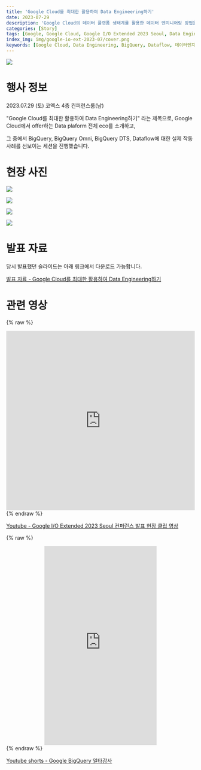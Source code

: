 ```yaml
---
title: 'Google Cloud를 최대한 활용하여 Data Engineering하기'
date: 2023-07-29
description: 'Google Cloud의 데이터 플랫폼 생태계를 활용한 데이터 엔지니어링 방법을 다룹니다. BigQuery, BigQuery Omni, Data Transfer Services, Dataflow의 실제 활용 사례를 Google I/O Extended 2023 Seoul에서 발표한 내용을 통해 알아봅니다.'
categories: [Story]
tags: [Google, Google Cloud, Google I/O Extended 2023 Seoul, Data Engineering, Dataflow, BigQuery, Data Transfer Services, DTS, BigQuery Omni, Google I/O Extended 2023, Google I/O Extended, Google I/O, 데이터엔지니어링, 클라우드]
index_img: img/google-io-ext-2023-07/cover.png
keywords: [Google Cloud, Data Engineering, BigQuery, Dataflow, 데이터엔지니어링, 클라우드]
---
```


![](img/google-io-ext-2023-07/cover.png)

# 행사 정보

2023.07.29 (토) 코엑스 4층 컨퍼런스룸(남)

"Google Cloud를 최대한 활용하여 Data Engineering하기" 라는 제목으로, Google Cloud에서 offer하는 Data plaform 전체 eco를 소개하고,

그 중에서 BigQuery, BigQuery Omni, BigQuery DTS, Dataflow에 대한 실제 작동 사례를 선보이는 세션을 진행했습니다.

# 현장 사진

![](img/google-io-ext-2023-07/KakaoTalk_20230806_185844550_08.jpg)

![](img/google-io-ext-2023-07/KakaoTalk_20230806_185844550_12.jpg)

![](img/google-io-ext-2023-07/KakaoTalk_20230806_185844550_14.jpg)

![](img/google-io-ext-2023-07/KakaoTalk_20230806_185933898_17.jpg)

# 발표 자료

당시 발표했던 슬라이드는 아래 링크에서 다운로드 가능합니다.

[발표 자료 - Google Cloud를 최대한 활용하여 Data Engineering하기](https://drive.google.com/file/d/1M36IuY2g36JZgpoOTBbg6jeXhmCqJUCj/view?usp=sharing)

# 관련 영상

{% raw %}
<div class="video-embed">
  <iframe width="100%" height="480" src="https://www.youtube.com/embed/j7JD2FX0IV4" title="Google I/O Extended 2023 Seoul 컨퍼런스 발표 현장 클립 영상" frameborder="0" allow="accelerometer; clipboard-write; encrypted-media; gyroscope; picture-in-picture; web-share" referrerpolicy="strict-origin-when-cross-origin" allowfullscreen></iframe>
</div>
{% endraw %}

[Youtube - Google I/O Extended 2023 Seoul 컨퍼런스 발표 현장 클립 영상](https://youtu.be/j7JD2FX0IV4)

{% raw %}
<div class="video-embed-shorts" style="text-align: center;">
  <iframe width="300" height="532" src="https://www.youtube.com/embed/2-3ZPI2WYPU" title="Google BigQuery 일타강사" frameborder="0" allow="accelerometer; autoplay; clipboard-write; encrypted-media; gyroscope; picture-in-picture; web-share" referrerpolicy="strict-origin-when-cross-origin" allowfullscreen></iframe>
</div>
{% endraw %}

[Youtube shorts - Google BigQuery 일타강사](https://youtube.com/shorts/2-3ZPI2WYPU?si=0G76wwIixKGc2u3c)